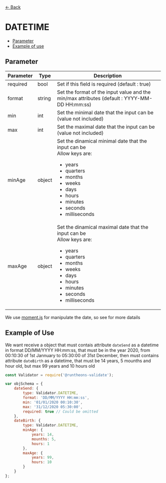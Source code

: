 [<- Back](https://github.com/iamousseni/runtheons-validate#type)

# DATETIME

- [Parameter](https://github.com/iamousseni/runtheons-validate/tree/blob/master/doc/datetime.md#parameter)
- [Example of use](https://github.com/iamousseni/runtheons-validate/tree/blob/master/doc/datetime.md#example-of-use)

## Parameter

| Parameter | Type   | Description                                                                                                                                                                                                                     |
| --------- | ------ | ------------------------------------------------------------------------------------------------------------------------------------------------------------------------------------------------------------------------------- |
| required  | bool   | Set if this field is required (default : true)                                                                                                                                                                                  |
| format    | string | Set the format of the input value and the min/max attributes (default : YYYY-MM-DD HH:mm:ss)                                                                                                                                    |
| min       | int    | Set the minimal date that the input can be (value not included)                                                                                                                                                                 |
| max       | int    | Set the maximal date that the input can be (value not included)                                                                                                                                                                 |
| minAge    | object | Set the dinamical minimal date that the input can be <br>Allow keys are: <ul><li>years</li><li> quarters</li><li>months</li><li>weeks</li><li>days</li><li>hours</li><li>minutes</li><li>seconds</li><li>milliseconds</li></ul> |
| maxAge    | object | Set the dinamical maximal date that the input can be <br>Allow keys are: <ul><li>years</li><li> quarters</li><li>months</li><li>weeks</li><li>days</li><li>hours</li><li>minutes</li><li>seconds</li><li>milliseconds</li></ul> |

We use [moment.js](https://momentjs.com/docs/#/manipulating/ 'moment.js') for manipulate the date, so see for more datails

## Example of Use

We want receive a object that must contais attribute `dateSend` as a datetime in format DD/MM/YYYY HH:mm:ss, that must be in the year 2020, from 00:10:30 of 1st Jannuary to 05:30:00 of 31st December, then must contains attribute `dateBirth` as a datetime, that must be 14 years, 5 mounths and hour old, but max 99 years and 10 hours old

```javascript
const Validator = require('@runtheons-validate');

var objSchema = {
	dateSend: {
		type: Validator.DATETIME,
		format: 'DD/MM/YYYY HH:mm:ss',
		min: '01/01/2020 00:10:30',
		max: '31/12/2020 05:30:00',
		required: true // Could be omitted
	},
	dateBirth: {
		type: Validator.DATETIME,
		minAge: {
			years: 14,
			mounths: 5,
			hours: 1
		},
		maxAge: {
			years: 99,
			hours: 10
		}
	}
};
```
